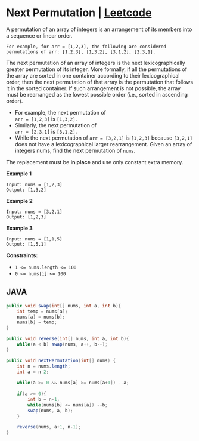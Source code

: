 # Next Permutation | [Leetcode](https://leetcode.com/problems/next-permutation/)

A permutation of an array of integers is an arrangement of its members into a sequence or linear order.

```
For example, for arr = [1,2,3], the following are considered permutations of arr: [1,2,3], [1,3,2], [3,1,2], [2,3,1].
```

The next permutation of an array of integers is the next lexicographically greater permutation of its integer. More formally, if all the permutations of the array are sorted in one container according to their lexicographical order, then the next permutation of that array is the permutation that follows it in the sorted container. If such arrangement is not possible, the array must be rearranged as the lowest possible order (i.e., sorted in ascending order).

- For example, the next permutation of <br>
    `arr = [1,2,3]` is `[1,3,2]`.
- Similarly, the next permutation of <br> `arr = [2,3,1]` is `[3,1,2]`.
- While the next permutation of `arr = [3,2,1]` is `[1,2,3]` because `[3,2,1]` does not have a lexicographical larger rearrangement.
Given an array of integers nums, find the next permutation of `nums`.

The replacement must be **in place** and use only constant extra memory.

**Example 1**

```
Input: nums = [1,2,3]
Output: [1,3,2]
```
**Example 2**

```
Input: nums = [3,2,1]
Output: [1,2,3]
```
**Example 3**

```
Input: nums = [1,1,5]
Output: [1,5,1]
```

**Constraints:**

- `1 <= nums.length <= 100`
- `0 <= nums[i] <= 100`

## JAVA

```java
public void swap(int[] nums, int a, int b){
    int temp = nums[a];
    nums[a] = nums[b];
    nums[b] = temp;
}

public void reverse(int[] nums, int a, int b){
    while(a < b) swap(nums, a++, b--); 
}

public void nextPermutation(int[] nums) {
    int n = nums.length;
    int a = n-2;
    
    while(a >= 0 && nums[a] >= nums[a+1]) --a;
    
    if(a >= 0){
        int b = n-1;
        while(nums[b] <= nums[a]) --b;
        swap(nums, a, b);
    }
    
    reverse(nums, a+1, n-1);
}
```
